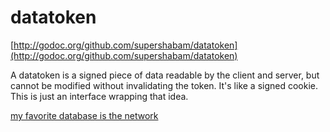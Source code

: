 datatoken
=========

[http://godoc.org/github.com/supershabam/datatoken](http://godoc.org/github.com/supershabam/datatoken)

A datatoken is a signed piece of data readable by the client and server, but cannot
be modified without invalidating the token. It's like a signed cookie. This is just
an interface wrapping that idea.

[my favorite database is the network](http://lucumr.pocoo.org/2013/11/17/my-favorite-database/)
